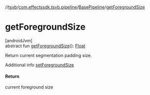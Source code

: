 //[tsvb](../../../index.md)/[com.effectssdk.tsvb.pipeline](../index.md)/[BasePipeline](index.md)/[getForegroundSize](get-foreground-size.md)

# getForegroundSize

[androidJvm]\
abstract fun [getForegroundSize](get-foreground-size.md)(): [Float](https://kotlinlang.org/api/latest/jvm/stdlib/kotlin-stdlib/kotlin/-float/index.html)

Return current segmentation padding size.

Additional info [setForegroundSize](set-foreground-size.md)

#### Return

current foreground size
